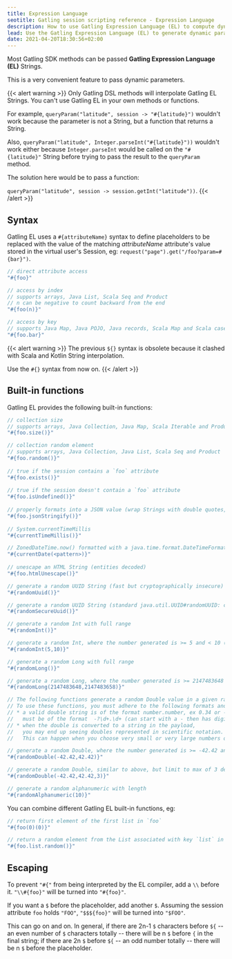 ```yaml
---
title: Expression Language
seotitle: Gatling session scripting reference - Expression Language
description: How to use Gatling Expression Language (EL) to compute dynamic parameters based on Session data using a simple text templating engine
lead: Use the Gatling Expression Language (EL) to generate dynamic parameters
date: 2021-04-20T18:30:56+02:00
---
```


Most Gatling SDK methods can be passed **Gatling Expression Language (EL)** Strings.

This is a very convenient feature to pass dynamic parameters.

{{< alert warning >}}
Only Gatling DSL methods will interpolate Gatling EL Strings.
You can't use Gatling EL in your own methods or functions.

For example, `queryParam("latitude", session -> "#{latitude}")` wouldn't work because the parameter is not a String, but a function that returns a String.

Also, `queryParam("latitude", Integer.parseInt("#{latitude}"))` wouldn't work either because `Integer.parseInt` would be called on the `"#{latitude}"` String before trying to pass the result to the `queryParam` method.

The solution here would be to pass a function:

`queryParam("latitude", session -> session.getInt("latitude"))`.
{{< /alert >}}

## Syntax

Gatling EL uses a `#{attributeName}` syntax to define placeholders to be replaced with the value of the matching *attributeName* attribute's value stored in the virtual user's Session, eg: `request("page").get("/foo?param=#{bar}")`.

```java
// direct attribute access
"#{foo}"

// access by index
// supports arrays, Java List, Scala Seq and Product
// n can be negative to count backward from the end
"#{foo(n)}"

// access by key
// supports Java Map, Java POJO, Java records, Scala Map and Scala case class
"#{foo.bar}"
```

{{< alert warning >}}
The previous `${}` syntax is obsolete because it clashed with Scala and Kotlin String interpolation. 

Use the `#{}` syntax from now on.
{{< /alert >}}

## Built-in functions

Gatling EL provides the following built-in functions:

```java
// collection size
// supports arrays, Java Collection, Java Map, Scala Iterable and Product
"#{foo.size()}"

// collection random element
// supports arrays, Java Collection, Java List, Scala Seq and Product
"#{foo.random()}"
  
// true if the session contains a `foo` attribute
"#{foo.exists()}"
  
// true if the session doesn't contain a `foo` attribute
"#{foo.isUndefined()}"
  
// properly formats into a JSON value (wrap Strings with double quotes, deal with null)
"#{foo.jsonStringify()}"
  
// System.currentTimeMillis
"#{currentTimeMillis()}"

// ZonedDateTime.now() formatted with a java.time.format.DateTimeFormatter pattern
"#{currentDate(<pattern>)}"
  
// unescape an HTML String (entities decoded)
"#{foo.htmlUnescape()}"

// generate a random UUID String (fast but cryptographically insecure)
"#{randomUuid()}"

// generate a random UUID String (standard java.util.UUID#randomUUID: cryptographically secure, but slower)
"#{randomSecureUuid()}"

// generate a random Int with full range
"#{randomInt()}"

// generate a random Int, where the number generated is >= 5 and < 10 (the right bound of 10 is excluded)
"#{randomInt(5,10)}"

// generate a random Long with full range
"#{randomLong()}"

// generate a random Long, where the number generated is >= 2147483648 and < 2147483658 (the right bound is excluded)
"#{randomLong(2147483648,2147483658)}"

// The following functions generate a random Double value in a given range
// To use these functions, you must adhere to the following formats and pay attention to the gotchas
// * a valid double string is of the format number.number, ex 0.34 or -12.34, while these are INVALID .34 or 2. or +0.34
//   must be of the format  -?\d+.\d+ (can start with a - then has digit(s) then a . then has digit(s))
// * when the double is converted to a string in the payload,
//   you may end up seeing doubles represented in scientific notation.
//   This can happen when you choose very small or very large numbers or when requesting many decimal places

// generate a random Double, where the number generated is >= -42.42 and < 42.42 (the right bound of 42.42 is excluded)
"#{randomDouble(-42.42,42.42)}"

// generate a random Double, similar to above, but limit to max of 3 decimal places
"#{randomDouble(-42.42,42.42,3)}"

// generate a random alphanumeric with length
"#{randomAlphanumeric(10)}"
```

You can combine different Gatling EL built-in functions, eg:

```java
// return first element of the first list in `foo`
"#{foo(0)(0)}"

// return a random element from the List associated with key `list` in the Map `foo`
"#{foo.list.random()}"
```

## Escaping

To prevent `"#{"` from being interpreted by the EL compiler, add a `\\` before it. `"\\#{foo}"` will be turned into `"#{foo}"`.

If you want a `$` before the placeholder, add another `$`.
Assuming the session attribute `foo` holds `"FOO"`, `"$$${foo}"` will be turned into `"$FOO"`.

This can go on and on. In general, if there are 2n-1 `$` characters before `${` -- an even number of `$` characters totally --
there will be n `$` before `{` in the final string;
if there are 2n `$` before `${` -- an odd number totally -- there will be n `$` before the placeholder.

